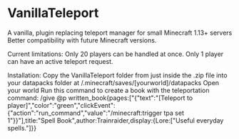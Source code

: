 # VanillaTeleport
A vanilla, plugin replacing teleport manager for small Minecraft 1.13+ servers
Better compatibility with future Minecraft versions.

Current limitations:
  Only 20 players can be handled at once.
  Only 1 player can have an active teleport request.


Installation:
  Copy the VanillaTeleport folder from just inside the .zip file into your datapacks folder at /.minecraft/saves/[yourworld]/datapacks
  Open your world
  Run this command to create a book with the teleportation command:
  /give @p written_book{pages:["{\"text\":\"[Teleport to player]\",\"color\":\"green\",\"clickEvent\":{\"action\":\"run_command\",\"value\":\"/minecraft:trigger tpa set 1\"}}"],title:"Spell Book",author:Trainraider,display:{Lore:["Useful everyday spells."]}}
